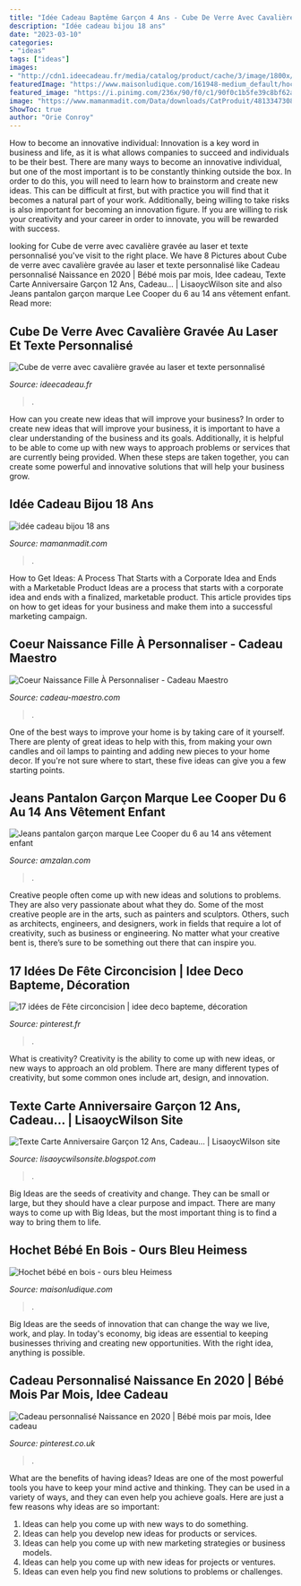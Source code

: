 ```yaml
---
title: "Idée Cadeau Baptême Garçon 4 Ans - Cube De Verre Avec Cavalière Gravée Au Laser Et Texte Personnalisé"
description: "Idée cadeau bijou 18 ans"
date: "2023-03-10"
categories:
- "ideas"
tags: ["ideas"]
images:
- "http://cdn1.ideecadeau.fr/media/catalog/product/cache/3/image/1800x/040ec09b1e35df139433887a97daa66f/c/a/cavaliere-3d-dans-le-verre-gravure-personnalisee-ideecadeau-fr_4095-c03f710c.jpg"
featuredImage: "https://www.maisonludique.com/161948-medium_default/hochet-bebe-en-bois-ours-bleu-heimess.jpg"
featured_image: "https://i.pinimg.com/236x/90/f0/c1/90f0c1b5fe39c8bf62a6d461f1cf0806--a-rainbow-rainbow-baby-party.jpg"
image: "https://www.mamanmadit.com/Data/downloads/CatProduit/4813347308-gourmette-18-ans-cadeau.jpg"
ShowToc: true
author: "Orie Conroy"
---
```



How to become an innovative individual:
Innovation is a key word in business and life, as it is what allows companies to succeed and individuals to be their best. There are many ways to become an innovative individual, but one of the most important is to be constantly thinking outside the box. In order to do this, you will need to learn how to brainstorm and create new ideas. This can be difficult at first, but with practice you will find that it becomes a natural part of your work. Additionally, being willing to take risks is also important for becoming an innovation figure. If you are willing to risk your creativity and your career in order to innovate, you will be rewarded with success.

	

		
looking for Cube de verre avec cavalière gravée au laser et texte personnalisé you've visit to the right place. We have 8 Pictures about Cube de verre avec cavalière gravée au laser et texte personnalisé like Cadeau personnalisé Naissance en 2020 | Bébé mois par mois, Idee cadeau, Texte Carte Anniversaire Garçon 12 Ans, Cadeau... | LisaoycWilson site and also Jeans pantalon garçon marque Lee Cooper du 6 au 14 ans vêtement enfant. Read more:
		
    
## Cube De Verre Avec Cavalière Gravée Au Laser Et Texte Personnalisé

<img loading=lazy src="http://cdn1.ideecadeau.fr/media/catalog/product/cache/3/image/1800x/040ec09b1e35df139433887a97daa66f/c/a/cavaliere-3d-dans-le-verre-gravure-personnalisee-ideecadeau-fr_4095-c03f710c.jpg" onerror="this.onerror=null;this.src='https://tse3.mm.bing.net/th?id=OIP.fUZ_4wX_wPOiQzKrJ0CIdgHaHa&amp;pid=15.1';" alt="Cube de verre avec cavalière gravée au laser et texte personnalisé">

_Source: ideecadeau.fr_

>. 

	

How can you create new ideas that will improve your business?
In order to create new ideas that will improve your business, it is important to have a clear understanding of the business and its goals. Additionally, it is helpful to be able to come up with new ways to approach problems or services that are currently being provided. When these steps are taken together, you can create some powerful and innovative solutions that will help your business grow.

    
## Idée Cadeau Bijou 18 Ans

<img loading=lazy src="https://www.mamanmadit.com/Data/downloads/CatProduit/4813347308-gourmette-18-ans-cadeau.jpg" onerror="this.onerror=null;this.src='https://tse4.mm.bing.net/th?id=OIP.51_g8MBqAHtqhXNn_YpTaAHaHa&amp;pid=15.1';" alt="idée cadeau bijou 18 ans">

_Source: mamanmadit.com_

>. 

	

How to Get Ideas: A Process That Starts with a Corporate Idea and Ends with a Marketable Product
Ideas are a process that starts with a corporate idea and ends with a finalized, marketable product. This article provides tips on how to get ideas for your business and make them into a successful marketing campaign.

    
## Coeur Naissance Fille À Personnaliser - Cadeau Maestro

<img loading=lazy src="https://www.cadeau-maestro.com/54211-thickbox_default/coeur-naissance-fille-personnaliser.jpg" onerror="this.onerror=null;this.src='https://tse1.mm.bing.net/th?id=OIP.lechfW2w2SLuEzf3YWUskAHaHa&amp;pid=15.1';" alt="Coeur Naissance Fille À Personnaliser - Cadeau Maestro">

_Source: cadeau-maestro.com_

>. 

	

One of the best ways to improve your home is by taking care of it yourself. There are plenty of great ideas to help with this, from making your own candles and oil lamps to painting and adding new pieces to your home decor. If you're not sure where to start, these five ideas can give you a few starting points.

    
## Jeans Pantalon Garçon Marque Lee Cooper Du 6 Au 14 Ans Vêtement Enfant

<img loading=lazy src="https://www.amzalan.com/43434-thickbox_default/jeans-pantalon-garcon-marque-lee-cooper-du-6-au-14-ans-vetement-enfant-idee-cadeau-anniversaire-noel-neuf.jpg" onerror="this.onerror=null;this.src='https://tse1.mm.bing.net/th?id=OIP.XhJ1BWY850rObHovZIXzywHaHa&amp;pid=15.1';" alt="Jeans pantalon garçon marque Lee Cooper du 6 au 14 ans vêtement enfant">

_Source: amzalan.com_

>. 

	

Creative people often come up with new ideas and solutions to problems. They are also very passionate about what they do. Some of the most creative people are in the arts, such as painters and sculptors. Others, such as architects, engineers, and designers, work in fields that require a lot of creativity, such as business or engineering. No matter what your creative bent is, there’s sure to be something out there that can inspire you.

    
## 17 Idées De Fête Circoncision | Idee Deco Bapteme, Décoration

<img loading=lazy src="https://i.pinimg.com/236x/90/f0/c1/90f0c1b5fe39c8bf62a6d461f1cf0806--a-rainbow-rainbow-baby-party.jpg" onerror="this.onerror=null;this.src='https://tse4.mm.bing.net/th?id=OIP.mvHEGPPgSsFgOJb5yhdFUQAAAA&amp;pid=15.1';" alt="17 idées de Fête circoncision | idee deco bapteme, décoration">

_Source: pinterest.fr_

>. 

	

What is creativity?
Creativity is the ability to come up with new ideas, or new ways to approach an old problem. There are many different types of creativity, but some common ones include art, design, and innovation.

    
## Texte Carte Anniversaire Garçon 12 Ans, Cadeau... | LisaoycWilson Site

<img loading=lazy src="https://lh5.googleusercontent.com/proxy/8fwQOgAMf839Qkp3gCjIYWzi7rlFjGSMQyPJQXJkivMIvrJCE7fM2hmdDE_uRmQ8X3f4J-ckW_cJODaFBGPig8snSB_c-F9NJbU93ln6B_RghJNUUIjooueVgPUMnm-4D9ZunbkLmONCH9puSoKV-T0biAXgHwapF996Wpozb9fRMUQ2A7DxqSf4rmA4uX5P_QAOGW35ORu4IvOGbh__3yspdipfDqh0TS0T7OP4SSc3lI6jsSpXUYrQRj5dUQg=s0-d" onerror="this.onerror=null;this.src='https://tse4.mm.bing.net/th?id=OIP.3quxPq1jPIVdPLuDxYS_RwAAAA&amp;pid=15.1';" alt="Texte Carte Anniversaire Garçon 12 Ans, Cadeau... | LisaoycWilson site">

_Source: lisaoycwilsonsite.blogspot.com_

>. 

	

Big Ideas are the seeds of creativity and change. They can be small or large, but they should have a clear purpose and impact. There are many ways to come up with Big Ideas, but the most important thing is to find a way to bring them to life.

    
## Hochet Bébé En Bois - Ours Bleu Heimess

<img loading=lazy src="https://www.maisonludique.com/161948-medium_default/hochet-bebe-en-bois-ours-bleu-heimess.jpg" onerror="this.onerror=null;this.src='https://tse2.mm.bing.net/th?id=OIP.Tk5GhZB9LFxBgLqF430YcQAAAA&amp;pid=15.1';" alt="Hochet bébé en bois - ours bleu Heimess">

_Source: maisonludique.com_

>. 

	

Big Ideas are the seeds of innovation that can change the way we live, work, and play. In today's economy, big ideas are essential to keeping businesses thriving and creating new opportunities. With the right idea, anything is possible.

    
## Cadeau Personnalisé Naissance En 2020 | Bébé Mois Par Mois, Idee Cadeau

<img loading=lazy src="https://i.pinimg.com/originals/63/9f/d1/639fd1a7737ec423b09e8d02d239c483.jpg" onerror="this.onerror=null;this.src='https://tse3.mm.bing.net/th?id=OIP.tcgAR_vVEHXytgATsSLHEgHaLH&amp;pid=15.1';" alt="Cadeau personnalisé Naissance en 2020 | Bébé mois par mois, Idee cadeau">

_Source: pinterest.co.uk_

>. 

	

What are the benefits of having ideas?
Ideas are one of the most powerful tools you have to keep your mind active and thinking. They can be used in a variety of ways, and they can even help you achieve goals. Here are just a few reasons why ideas are so important: 
1. Ideas can help you come up with new ways to do something.
2. Ideas can help you develop new ideas for products or services. 
3. Ideas can help you come up with new marketing strategies or business models. 
4. Ideas can help you come up with new ideas for projects or ventures. 
5. Ideas can even help you find new solutions to problems or challenges.


